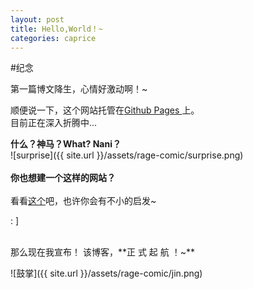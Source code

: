 ```yaml
---
layout: post
title: Hello,World！~
categories: caprice
---
```


#纪念

第一篇博文降生，心情好激动啊！~

顺便说一下，这个网站托管在[Github Pages ](https://pages.github.com/)上。  
目前正在深入折腾中...
  


**什么？神马？What? Nani？**
<br/>
![surprise]({{ site.url }}/assets/rage-comic/surprise.png)   
<br/>
**你也想建一个这样的网站？**
<br/>
<br/>
看看[这个](http://jekyllcn.com/)吧，也许你会有不小的启发~

: ]

<br/>
那么现在我宣布！    
该博客，**正 式 起 航 ！~**
  


![鼓掌]({{ site.url }}/assets/rage-comic/jin.png)
